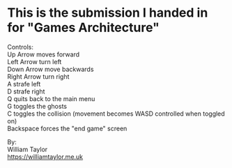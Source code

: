 # This is the submission I handed in for "Games Architecture"

Controls:  
Up Arrow      moves forward  
Left Arrow    turn left  
Down Arrow    move backwards  
Right Arrow   turn right  
A             strafe left  
D             strafe right  
Q             quits back to the main menu  
G             toggles the ghosts  
C             toggles the collision (movement becomes WASD controlled when toggled on)  
Backspace     forces the "end game" screen  

By:  
William Taylor  
https://williamtaylor.me.uk
